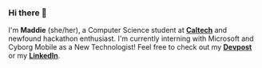 ### Hi there 👋

I'm **Maddie** (she/her), a Computer Science student at **[Caltech](https://www.caltech.edu/)** and newfound hackathon enthusiast. I'm currently interning with Microsoft and Cyborg Mobile as a New Technologist!
Feel free to check out my **[Devpost](https://devpost.com/maddikia)** or my **[LinkedIn](https://www.linkedin.com/in/ramosmadison/)**.
